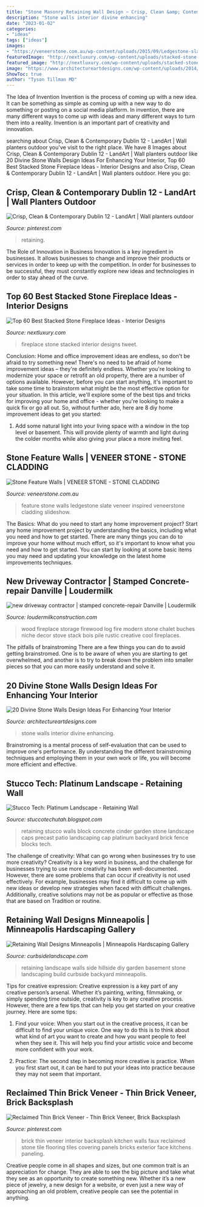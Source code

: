 ```yaml
---
title: "Stone Masonry Retaining Wall Design ~ Crisp, Clean &amp; Contemporary Dublin 12"
description: "Stone walls interior divine enhancing"
date: "2023-01-02"
categories:
- "ideas"
tags: ["ideas"]
images:
- "https://veneerstone.com.au/wp-content/uploads/2015/09/Ledgestone-slate-feature-wall.jpg"
featuredImage: "http://nextluxury.com/wp-content/uploads/stacked-stone-fireplace-interior-design.jpg"
featured_image: "http://nextluxury.com/wp-content/uploads/stacked-stone-fireplace-interior-design.jpg"
image: "https://www.architectureartdesigns.com/wp-content/uploads/2014/02/451.jpg"
ShowToc: true
author: "Tyson Tillman MD"
---
```



The Idea of Invention
Invention is the process of coming up with a new idea. It can be something as simple as coming up with a new way to do something or posting on a social media platform. In invention, there are many different ways to come up with ideas and many different ways to turn them into a reality. Invention is an important part of creativity and innovation.

	

		
searching about Crisp, Clean &amp; Contemporary Dublin 12 - LandArt | Wall planters outdoor you've visit to the right place. We have 8 Images about Crisp, Clean &amp; Contemporary Dublin 12 - LandArt | Wall planters outdoor like 20 Divine Stone Walls Design Ideas For Enhancing Your Interior, Top 60 Best Stacked Stone Fireplace Ideas - Interior Designs and also Crisp, Clean &amp; Contemporary Dublin 12 - LandArt | Wall planters outdoor. Here you go:
		
    
## Crisp, Clean &amp; Contemporary Dublin 12 - LandArt | Wall Planters Outdoor

<img loading=lazy src="https://i.pinimg.com/736x/3e/cf/ea/3ecfeaf73afe2a2ecfb51f2cdca0ee7a.jpg" onerror="this.onerror=null;this.src='https://tse4.mm.bing.net/th?id=OIP.tGcMdPkn1opb_gwsBt4ccwHaJ3&amp;pid=15.1';" alt="Crisp, Clean &amp; Contemporary Dublin 12 - LandArt | Wall planters outdoor">

_Source: pinterest.com_

>retaining. 

	

The Role of Innovation in Business
Innovation is a key ingredient in businesses. It allows businesses to change and improve their products or services in order to keep up with the competition. In order for businesses to be successful, they must constantly explore new ideas and technologies in order to stay ahead of the curve.

    
## Top 60 Best Stacked Stone Fireplace Ideas - Interior Designs

<img loading=lazy src="http://nextluxury.com/wp-content/uploads/stacked-stone-fireplace-interior-design.jpg" onerror="this.onerror=null;this.src='https://tse3.mm.bing.net/th?id=OIP.6B5Z39t3ruDPz4FXe8SLfQAAAA&amp;pid=15.1';" alt="Top 60 Best Stacked Stone Fireplace Ideas - Interior Designs">

_Source: nextluxury.com_

>fireplace stone stacked interior designs tweet. 

	

Conclusion: Home and office improvement ideas are endless, so don't be afraid to try something new!
There's no need to be afraid of home improvement ideas – they're definitely endless. Whether you're looking to modernize your space or retrofit an old property, there are a number of options available. However, before you can start anything, it's important to take some time to brainstorm what might be the most effective option for your situation. In this article, we'll explore some of the best tips and tricks for improving your home and office - whether you're looking to make a quick fix or go all out. So, without further ado, here are 8 diy home improvement ideas to get you started: 
1) Add some natural light into your living space with a window in the top level or basement. This will provide plenty of warmth and light during the colder months while also giving your place a more inviting feel.

    
## Stone Feature Walls | VENEER STONE - STONE CLADDING

<img loading=lazy src="https://veneerstone.com.au/wp-content/uploads/2015/09/Ledgestone-slate-feature-wall.jpg" onerror="this.onerror=null;this.src='https://tse3.mm.bing.net/th?id=OIP.kv3A49obe0zksXmUwjG2hwHaE8&amp;pid=15.1';" alt="Stone Feature Walls | VENEER STONE - STONE CLADDING">

_Source: veneerstone.com.au_

>feature stone walls ledgestone slate veneer inspired veneerstone cladding slideshow. 

	

The Basics: What do you need to start any home improvement project?
Start any home improvement project by understanding the basics, including what you need and how to get started. There are many things you can do to improve your home without much effort, so it's important to know what you need and how to get started. You can start by looking at some basic items you may need and updating your knowledge on the latest home improvements techniques.

    
## New Driveway Contractor | Stamped Concrete-repair Danville | Loudermilk

<img loading=lazy src="http://www.loudermilkconstruction.com/fireplace___wood_storage.jpg" onerror="this.onerror=null;this.src='https://tse1.mm.bing.net/th?id=OIP.SlO1dpG9YOdtvuX9oWVjBgHaLI&amp;pid=15.1';" alt="new driveway contractor | stamped concrete-repair Danville | Loudermilk">

_Source: loudermilkconstruction.com_

>wood fireplace storage firewood log fire modern stone chalet buches niche decor stove stack bois pile rustic creative cool fireplaces. 

	

The pitfalls of brainstroming
There are a few things you can do to avoid getting brainstromed. One is to be aware of when you are starting to get overwhelmed, and another is to try to break down the problem into smaller pieces so that you can more easily understand and solve it.

    
## 20 Divine Stone Walls Design Ideas For Enhancing Your Interior

<img loading=lazy src="https://www.architectureartdesigns.com/wp-content/uploads/2014/02/451.jpg" onerror="this.onerror=null;this.src='https://tse3.mm.bing.net/th?id=OIP.vpjI7Ashph3YKh4zXiMX-QHaE8&amp;pid=15.1';" alt="20 Divine Stone Walls Design Ideas For Enhancing Your Interior">

_Source: architectureartdesigns.com_

>stone walls interior divine enhancing. 

	

Brainstroming is a mental process of self-evaluation that can be used to improve one's performance. By understanding the different brainstroming techniques and employing them in your own work or life, you will become more efficient and effective.

    
## Stucco Tech: Platinum Landscape - Retaining Wall

<img loading=lazy src="http://4.bp.blogspot.com/-uPnPHCI867U/TgK2SLznKjI/AAAAAAAAAyc/fKw52y7j06E/w1200-h630-p-k-no-nu/Platinum%2BTuscan%2B5.jpg" onerror="this.onerror=null;this.src='https://tse2.mm.bing.net/th?id=OIP.X8b-IuoDR6TEsRbKvbglIQHaD4&amp;pid=15.1';" alt="Stucco Tech: Platinum Landscape - Retaining Wall">

_Source: stuccotechutah.blogspot.com_

>retaining stucco walls block concrete cinder garden stone landscape caps precast patio landscaping cap platinum backyard brick fence blocks tech. 

	

The challenge of creativity: What can go wrong when businesses try to use more creativity?
Creativity is a key word in business, and the challenge for businesses trying to use more creativity has been well-documented. However, there are some problems that can occur if creativity is not used effectively. For example, businesses may find it difficult to come up with new ideas or develop new strategies when faced with difficult challenges. Additionally, creative solutions may not be as popular or effective as those that are based on Tradition or routine.

    
## Retaining Wall Designs Minneapolis | Minneapolis Hardscaping Gallery

<img loading=lazy src="https://www.curbsidelandscape.com/wp-content/uploads/2013/06/Walls_and_Patios_19-768x1024.jpg" onerror="this.onerror=null;this.src='https://tse1.mm.bing.net/th?id=OIP.KTOpegcWidHzpx-99nxy2QHaJ4&amp;pid=15.1';" alt="Retaining Wall Designs Minneapolis | Minneapolis Hardscaping Gallery">

_Source: curbsidelandscape.com_

>retaining landscape walls side hillside diy garden basement stone landscaping build curbside backyard minneapolis. 

	

Tips for creative expression:
Creative expression is a key part of any creative person’s arsenal. Whether it’s painting, writing, filmmaking, or simply spending time outside, creativity is key to any creative process. However, there are a few tips that can help you get started on your creative journey. Here are some tips:
1. Find your voice: When you start out in the creative process, it can be difficult to find your unique voice. One way to do this is to think about what kind of art you want to create and how you want people to feel when they see it. This will help you find your artistic voice and become more confident with your work.

2. Practice: The second step in becoming more creative is practice. When you first start out, it can be hard to put your ideas into practice because they may not seem that important.

    
## Reclaimed Thin Brick Veneer - Thin Brick Veneer, Brick Backsplash

<img loading=lazy src="https://i.pinimg.com/736x/ac/b0/3b/acb03bef3eeecb57b3dcddef9b2a506b--basement-walls-basement-ideas.jpg" onerror="this.onerror=null;this.src='https://tse4.mm.bing.net/th?id=OIP.5Pl_RZbDeHthjKP3Gkb1SwHaJ3&amp;pid=15.1';" alt="Reclaimed Thin Brick Veneer - Thin Brick Veneer, Brick Backsplash">

_Source: pinterest.com_

>brick thin veneer interior backsplash kitchen walls faux reclaimed stone tile flooring tiles covering panels bricks exterior face kitchens paneling. 

	

Creative people come in all shapes and sizes, but one common trait is an appreciation for change. They are able to see the big picture and take what they see as an opportunity to create something new. Whether it’s a new piece of jewelry, a new design for a website, or even just a new way of approaching an old problem, creative people can see the potential in anything.

